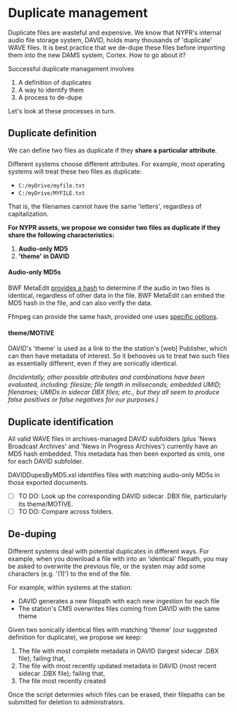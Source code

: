 # Duplicate management
Duplicate files are wasteful and expensive. We know that NYPR's internal audio file storage system, DAVID, holds many thousands of 'duplicate' WAVE files. It is best practice that we de-dupe these files before importing them into the new DAMS system, Cortex. How to go about it?

Successful duplicate managament involves
1. A definition of duplicates
2. A way to identify them
3. A process to de-dupe

Let's look at these processes in turn.

## Duplicate definition

We can define two files as duplicate if they **share a particular attribute**. 

Different systems choose different attributes. For example, most operating systems will treat these two files as duplicate:
* ```C:/myDrive/myfile.txt```
* ```C:/myDrive/MYFILE.txt```

That is, the filenames cannot have the same 'letters', regardless of capitalization.

**For NYPR assets, we propose we consider two files as duplicate if they share the following characteristics:**
1. **Audio-only MD5**
2. **'theme' in DAVID**


#### Audio-only MD5s
BWF MetaEdit [provides a hash](https://mediaarea.net/BWFMetaEdit/md5) to determine if the audio in two files is identical, regardless of other data in the file. BWF MetaEdit can embed the MD5 hash in the file, and can also verify the data.

Ffmpeg can provide the same hash, provided one uses [specific options](https://superuser.com/questions/1044413/audio-md5-checksum-with-ffmpeg).

#### theme/MOTIVE
DAVID's 'theme' is used as a link to the the station's [web] Publisher, which can then have metadata of interest. So it behooves us to treat two such files as essentially different, even if they are sonically identical.

_(Incidentally, other possible attributes and combinations have been evaluated, including: filesize; file length in miliseconds; embedded UMID; filenames; UMIDs in sidecar DBX files; etc., but they all seem to produce false positives or false negatives for our purposes.)_

## Duplicate identification
All valid WAVE files in archives-managed DAVID subfolders (plus 'News Broadcast Archives' and 'News in Progress Archives') currently have an MD5 hash embedded. This metadata has then been exported as xmls, one for each DAVID subfolder.

DAVIDDupesByMD5.xsl identifies files with matching audio-only MD5s in those exported documents. 
- [ ] TO DO: Look up the corresponding DAVID sidecar .DBX file, particularly its theme/MOTIVE. 
- [ ] TO DO: Compare across folders.

## De-duping
Different systems deal with potential duplicates in different ways. For example, when you download a file with into an 'identical' filepath, you may be asked to overwrite the previous file, or the systen may add some characters (e.g. '(1)') to the end of the file.

For example, within systems at the station:

- DAVID generates a new filepath with each new ingestion for each file
- The station's CMS overwrites files coming from DAVID with the same theme

Given two sonically identical files with matching 'theme' (our suggested definition for duplicate), we propose we keep:

1. The file with most complete metadata in DAVID (largest sidecar .DBX file); failing that, 
2. The file with most recently updated metadata in DAVID (most recent sidecar .DBX file); failing that,
3. The file most recently created

Once the script determies which files can be erased, their filepaths can be submitted for deletion to administrators.
